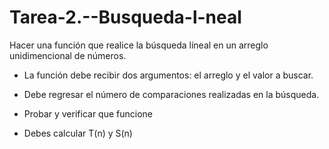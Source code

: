 # Tarea-2.--Busqueda-l-neal
Hacer una
función que realice la búsqueda líneal en un arreglo unidimencional de números.


- La función
debe recibir dos argumentos: el arreglo y el valor a buscar.


- Debe regresar
el número de comparaciones realizadas en la búsqueda.
- Probar y verificar que funcione
- Debes calcular T(n) y S(n)
